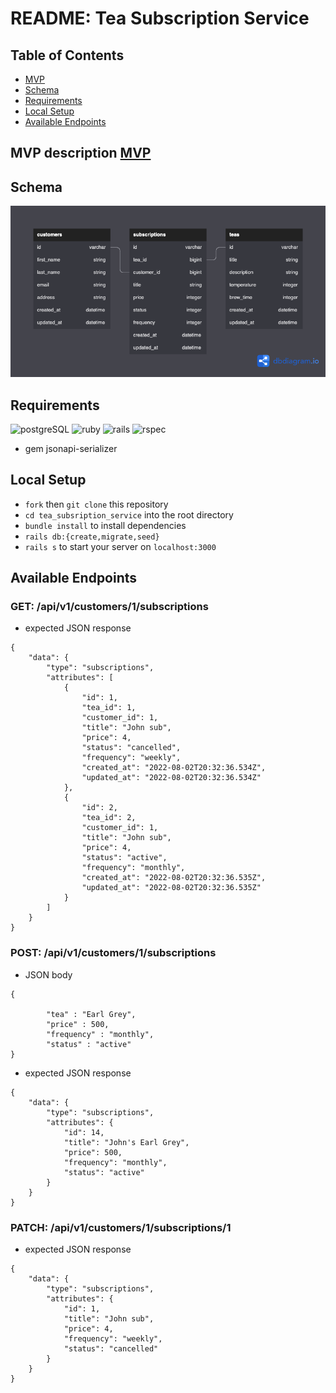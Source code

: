 # README: Tea Subscription Service
## **Table of Contents**
- [MVP](#mvp-description)
- [Schema](#schema)
- [Requirements](#requirements)
- [Local Setup](#local-setup)
- [Available Endpoints](#available-endpoints)

## **MVP description [MVP](./docs/MVP.md)**

## **Schema**
![plot](./docs/tea_schema.png)

## **Requirements**
![postgreSQL](https://img.shields.io/badge/PostgreSQL-316192?style=for-the-badge&logo=postgresql&logoColor=white)
![ruby](https://img.shields.io/badge/Ruby-2.7.2-red)
![rails](https://img.shields.io/badge/Rails-5.2.8-red)
![rspec](https://img.shields.io/badge/RSpec-3.11.0-green)
- gem jsonapi-serializer

## **Local Setup**
- `fork` then `git clone` this repository
- `cd tea_subsription_service` into the root directory
- `bundle install` to install dependencies
- `rails db:{create,migrate,seed}`
- `rails s` to start your server on `localhost:3000`

## **Available Endpoints**
### GET: /api/v1/customers/1/subscriptions
- expected JSON response
```
{
    "data": {
        "type": "subscriptions",
        "attributes": [
            {
                "id": 1,
                "tea_id": 1,
                "customer_id": 1,
                "title": "John sub",
                "price": 4,
                "status": "cancelled",
                "frequency": "weekly",
                "created_at": "2022-08-02T20:32:36.534Z",
                "updated_at": "2022-08-02T20:32:36.534Z"
            },
            {
                "id": 2,
                "tea_id": 2,
                "customer_id": 1,
                "title": "John sub",
                "price": 4,
                "status": "active",
                "frequency": "monthly",
                "created_at": "2022-08-02T20:32:36.535Z",
                "updated_at": "2022-08-02T20:32:36.535Z"
            }
        ]
    }
}
```

### POST: /api/v1/customers/1/subscriptions
- JSON body
```
{

        "tea" : "Earl Grey",
        "price" : 500,
        "frequency" : "monthly",
        "status" : "active"
}
```
- expected JSON response
```
{
    "data": {
        "type": "subscriptions",
        "attributes": {
            "id": 14,
            "title": "John's Earl Grey",
            "price": 500,
            "frequency": "monthly",
            "status": "active"
        }
    }
}
```

### PATCH: /api/v1/customers/1/subscriptions/1
- expected JSON response
```
{
    "data": {
        "type": "subscriptions",
        "attributes": {
            "id": 1,
            "title": "John sub",
            "price": 4,
            "frequency": "weekly",
            "status": "cancelled"
        }
    }
}
```
